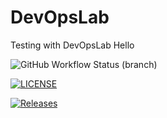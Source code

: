 # DevOpsLab
Testing with DevOpsLab
Hello

![GitHub Workflow Status (branch)](https://img.shields.io/github/actions/workflow/status/phyozawaung005/DevOpsLab/main.yml?branch=master)

[![LICENSE](https://img.shields.io/github/license/phyozawaung005/DevOpsLab.svg?style=flat-square)](https://github.com/phyozawaung005/DevOpsLab/blob/master/LICENSE)

[![Releases](https://img.shields.io/github/release/phyozawaung005/DevOpsLab/all.svg?style=flat-square)](https://github.com/phyozawaung005/DevOpsLab/releases)
